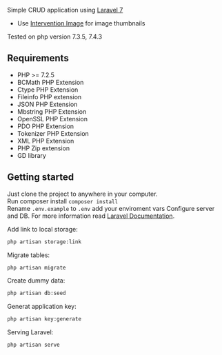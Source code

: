 Simple CRUD application using [Laravel 7](https://laravel.com)

- Use [Intervention Image](http://image.intervention.io/) for image thumbnails

Tested on php version 7.3.5, 7.4.3

## Requirements
- PHP >= 7.2.5
- BCMath PHP Extension
- Ctype PHP Extension
- Fileinfo PHP extension
- JSON PHP Extension
- Mbstring PHP Extension
- OpenSSL PHP Extension
- PDO PHP Extension
- Tokenizer PHP Extension
- XML PHP Extension
- PHP Zip extension
- GD library

## Getting started
Just clone the project to anywhere in your computer. <br>
Run composer install ` composer install ` <br>
Rename ` .env.example ` to ` .env ` add your enviroment vars
Configure server and DB. For more information read [Laravel Documentation](https://laravel.com/docs/7.x). 

Add link to local storage:
```bash
php artisan storage:link
```
Migrate tables:
```bash
php artisan migrate
```
Create dummy data:
```bash
php artisan db:seed
```
Generat application key:
```bash
php artisan key:generate
```
Serving Laravel:
```bash
php artisan serve
```